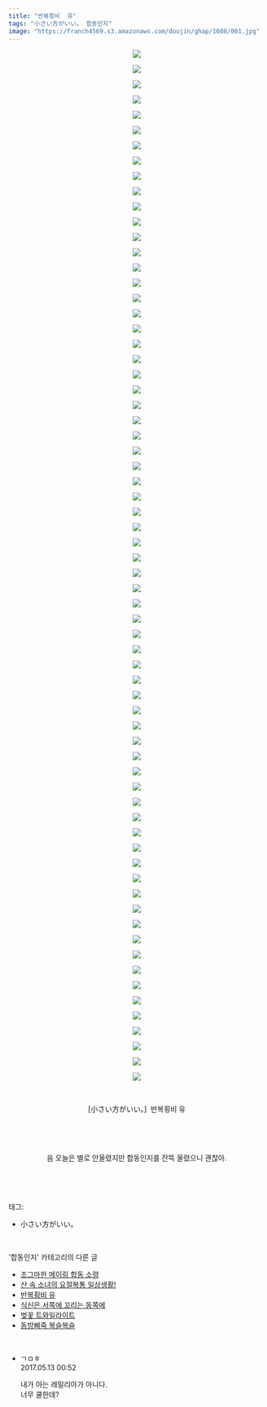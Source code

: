 ```yaml
---
title: "반복횡비  유"
tags: "小さい方がいい。 합동인지"
image: "https://franch4569.s3.amazonaws.com/doujin/ghap/1608/001.jpg"
---
```

<div class="article">
<p style="text-align: center; clear: none; float: none;"><img src="{{ site.imgserver2 }}/ghap/1608/001.jpg"/></p>
<p style="text-align: center; clear: none; float: none;"><img src="{{ site.imgserver2 }}/ghap/1608/002.jpg"/></p>
<p style="text-align: center; clear: none; float: none;"><img src="{{ site.imgserver2 }}/ghap/1608/003.jpg"/></p>
<p style="text-align: center; clear: none; float: none;"><img src="{{ site.imgserver2 }}/ghap/1608/004.jpg"/></p>
<p style="text-align: center; clear: none; float: none;"><img src="{{ site.imgserver2 }}/ghap/1608/005.jpg"/></p>
<p style="text-align: center; clear: none; float: none;"><img src="{{ site.imgserver2 }}/ghap/1608/006.jpg"/></p>
<p style="text-align: center; clear: none; float: none;"><img src="{{ site.imgserver2 }}/ghap/1608/007.jpg"/></p>
<p style="text-align: center; clear: none; float: none;"><img src="{{ site.imgserver2 }}/ghap/1608/008.jpg"/></p>
<p style="text-align: center; clear: none; float: none;"><img src="{{ site.imgserver2 }}/ghap/1608/009.jpg"/></p>
<p style="text-align: center; clear: none; float: none;"><img src="{{ site.imgserver2 }}/ghap/1608/010.jpg"/></p>
<p style="text-align: center; clear: none; float: none;"><img src="{{ site.imgserver2 }}/ghap/1608/011.jpg"/></p>
<p style="text-align: center; clear: none; float: none;"><img src="{{ site.imgserver2 }}/ghap/1608/012.jpg"/></p>
<p style="text-align: center; clear: none; float: none;"><img src="{{ site.imgserver2 }}/ghap/1608/013.jpg"/></p>
<p style="text-align: center; clear: none; float: none;"><img src="{{ site.imgserver2 }}/ghap/1608/014.jpg"/></p>
<p style="text-align: center; clear: none; float: none;"><img src="{{ site.imgserver2 }}/ghap/1608/015.jpg"/></p>
<p style="text-align: center; clear: none; float: none;"><img src="{{ site.imgserver2 }}/ghap/1608/016.jpg"/></p>
<p style="text-align: center; clear: none; float: none;"><img src="{{ site.imgserver2 }}/ghap/1608/017.jpg"/></p>
<p style="text-align: center; clear: none; float: none;"><img src="{{ site.imgserver2 }}/ghap/1608/018.jpg"/></p>
<p style="text-align: center; clear: none; float: none;"><img src="{{ site.imgserver2 }}/ghap/1608/019.jpg"/></p>
<p style="text-align: center; clear: none; float: none;"><img src="{{ site.imgserver2 }}/ghap/1608/020.jpg"/></p>
<p style="text-align: center; clear: none; float: none;"><img src="{{ site.imgserver2 }}/ghap/1608/021.jpg"/></p>
<p style="text-align: center; clear: none; float: none;"><img src="{{ site.imgserver2 }}/ghap/1608/022.jpg"/></p>
<p style="text-align: center; clear: none; float: none;"><img src="{{ site.imgserver2 }}/ghap/1608/023.jpg"/></p>
<p style="text-align: center; clear: none; float: none;"><img src="{{ site.imgserver2 }}/ghap/1608/024.jpg"/></p>
<p style="text-align: center; clear: none; float: none;"><img src="{{ site.imgserver2 }}/ghap/1608/025.jpg"/></p>
<p style="text-align: center; clear: none; float: none;"><img src="{{ site.imgserver2 }}/ghap/1608/026.jpg"/></p>
<p style="text-align: center; clear: none; float: none;"><img src="{{ site.imgserver2 }}/ghap/1608/027.jpg"/></p>
<p style="text-align: center; clear: none; float: none;"><img src="{{ site.imgserver2 }}/ghap/1608/028.jpg"/></p>
<p style="text-align: center; clear: none; float: none;"><img src="{{ site.imgserver2 }}/ghap/1608/029.jpg"/></p>
<p style="text-align: center; clear: none; float: none;"><img src="{{ site.imgserver2 }}/ghap/1608/030.jpg"/></p>
<p style="text-align: center; clear: none; float: none;"><img src="{{ site.imgserver2 }}/ghap/1608/031.jpg"/></p>
<p style="text-align: center; clear: none; float: none;"><img src="{{ site.imgserver2 }}/ghap/1608/032.jpg"/></p>
<p style="text-align: center; clear: none; float: none;"><img src="{{ site.imgserver2 }}/ghap/1608/033.jpg"/></p>
<p style="text-align: center; clear: none; float: none;"><img src="{{ site.imgserver2 }}/ghap/1608/034.jpg"/></p>
<p style="text-align: center; clear: none; float: none;"><img src="{{ site.imgserver2 }}/ghap/1608/035.jpg"/></p>
<p style="text-align: center; clear: none; float: none;"><img src="{{ site.imgserver2 }}/ghap/1608/036.jpg"/></p>
<p style="text-align: center; clear: none; float: none;"><img src="{{ site.imgserver2 }}/ghap/1608/037.jpg"/></p>
<p style="text-align: center; clear: none; float: none;"><img src="{{ site.imgserver2 }}/ghap/1608/038.jpg"/></p>
<p style="text-align: center; clear: none; float: none;"><img src="{{ site.imgserver2 }}/ghap/1608/039.jpg"/></p>
<p style="text-align: center; clear: none; float: none;"><img src="{{ site.imgserver2 }}/ghap/1608/040.jpg"/></p>
<p style="text-align: center; clear: none; float: none;"><img src="{{ site.imgserver2 }}/ghap/1608/041.jpg"/></p>
<p style="text-align: center; clear: none; float: none;"><img src="{{ site.imgserver2 }}/ghap/1608/042.jpg"/></p>
<p style="text-align: center; clear: none; float: none;"><img src="{{ site.imgserver2 }}/ghap/1608/043.jpg"/></p>
<p style="text-align: center; clear: none; float: none;"><img src="{{ site.imgserver2 }}/ghap/1608/044.jpg"/></p>
<p style="text-align: center; clear: none; float: none;"><img src="{{ site.imgserver2 }}/ghap/1608/045.jpg"/></p>
<p style="text-align: center; clear: none; float: none;"><img src="{{ site.imgserver2 }}/ghap/1608/046.jpg"/></p>
<p style="text-align: center; clear: none; float: none;"><img src="{{ site.imgserver2 }}/ghap/1608/047.jpg"/></p>
<p style="text-align: center; clear: none; float: none;"><img src="{{ site.imgserver2 }}/ghap/1608/048.jpg"/></p>
<p style="text-align: center; clear: none; float: none;"><img src="{{ site.imgserver2 }}/ghap/1608/049.jpg"/></p>
<p style="text-align: center; clear: none; float: none;"><img src="{{ site.imgserver2 }}/ghap/1608/050.jpg"/></p>
<p style="text-align: center; clear: none; float: none;"><img src="{{ site.imgserver2 }}/ghap/1608/051.jpg"/></p>
<p style="text-align: center; clear: none; float: none;"><img src="{{ site.imgserver2 }}/ghap/1608/052.jpg"/></p>
<p style="text-align: center; clear: none; float: none;"><img src="{{ site.imgserver2 }}/ghap/1608/053.jpg"/></p>
<p style="text-align: center; clear: none; float: none;"><img src="{{ site.imgserver2 }}/ghap/1608/054.jpg"/></p>
<p style="text-align: center; clear: none; float: none;"><img src="{{ site.imgserver2 }}/ghap/1608/055.jpg"/></p>
<p style="text-align: center; clear: none; float: none;"><img src="{{ site.imgserver2 }}/ghap/1608/056.jpg"/></p>
<p style="text-align: center; clear: none; float: none;"><img src="{{ site.imgserver2 }}/ghap/1608/057.jpg"/></p>
<p style="text-align: center; clear: none; float: none;"><img src="{{ site.imgserver2 }}/ghap/1608/058.jpg"/></p>
<p style="text-align: center; clear: none; float: none;"><img src="{{ site.imgserver2 }}/ghap/1608/059.jpg"/></p>
<p style="text-align: center; clear: none; float: none;"><img src="{{ site.imgserver2 }}/ghap/1608/060.jpg"/></p>
<p style="text-align: center; clear: none; float: none;"><img src="{{ site.imgserver2 }}/ghap/1608/061.jpg"/></p>
<p style="text-align: center; clear: none; float: none;"><img src="{{ site.imgserver2 }}/ghap/1608/062.jpg"/></p>
<p style="text-align: center; clear: none; float: none;"><img src="{{ site.imgserver2 }}/ghap/1608/063.jpg"/></p>
<p style="text-align: center; clear: none; float: none;"><img src="{{ site.imgserver2 }}/ghap/1608/064.jpg"/></p>
<p style="text-align: center; clear: none; float: none;"><img src="{{ site.imgserver2 }}/ghap/1608/065.jpg"/></p>
<p style="text-align: center; clear: none; float: none;"><img src="{{ site.imgserver2 }}/ghap/1608/066.jpg"/></p>
<p style="text-align: center; clear: none; float: none;"><img src="{{ site.imgserver2 }}/ghap/1608/067.jpg"/></p>
<p style="text-align: center; clear: none; float: none;"><img src="{{ site.imgserver2 }}/ghap/1608/068.jpg"/></p>
<p style="text-align: center; clear: none; float: none;"><br/></p>
<p style="text-align: center; clear: none; float: none;">[小さい方がいい。]  반복횡비 유</p>
<p style="text-align: center; clear: none; float: none;"><br/></p>
<p style="text-align: center; clear: none; float: none;"><br/></p>
<p style="text-align: center; clear: none; float: none;">음 오늘은 별로 안올렸지만 합동인지를 잔뜩 올렸으니 괜찮아.</p>
<p><br/></p>
</div><br/>
<div class="tagTrail">
<p>태그: </p>
<ul>
<li>小さい方がいい。</li>
</ul>
</div><br/>
<div class="another">
<p>'합동인지' 카테고리의 다른 글</p>
<ul>
<li><a href="/ghap_1702">조그마한 메이링 합동 소령</a></li>
<li><a href="/ghap_1649">산 속 소녀의 요절복통 일상생활!</a></li>
<li><a href="/ghap_1608">반복횡비  유</a></li>
<li><a href="/ghap_1601">식신은 서쪽에 꼬리는 동쪽에</a></li>
<li><a href="/ghap_1595">벚꽃 트와일라이트</a></li>
<li><a href="/ghap_1540">동방삐죽 복슬복슬</a></li>
</ul>
</div><br/>
<div class="cb_module cb_fluid">
<div class="cb_wrt cb_profile">
<div class="comment">
<ul>
<li class="cb_thumb_off" id="comment14987591">
<div class="cb_comment_area">
<div class="cb_info_area">
<div class="cb_section">
<span class="cb_nick_name">ㄱㅁㅎ</span>
</div>
<div class="cb_section">
<span class="cb_date">2017.05.13 00:52 </span>
</div>
</div>
<div class="cb_dsc_comment">
<p class="cb_dsc">
											내가 아는 레밀리아가 아니다.<br/>
너무 쿨한데?
										</p>
</div>
</div></li>
</ul>
</div>
</div><!-- commentList close -->
</div><br/>
